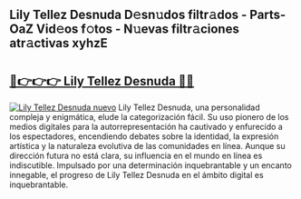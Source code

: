 ## Lily Tellez Desnuda D𝚎sn𝚞dos filtr𝚊dos - Parts-OaZ Vid𝚎os f𝚘tos - N𝚞evas filtr𝚊ciones atr𝚊ctivas xyhzE

# <h2><a href="http://mb5pz4.tromn.icu/?c=Lily+Tellez+Desnuda">🔗👉👉👉 Lily Tellez Desnuda 🔗🔗</a></h2>

[![Lily Tellez Desnuda nuevo](https://i.imgur.com/pEAQMta.gif)](http://mb5pz4.tromn.icu/?c=Lily+Tellez+Desnuda)
Lily Tellez Desnuda, una personalidad compleja y enigmática, elude la categorización fácil. Su uso pionero de los medios digitales para la autorrepresentación ha cautivado y enfurecido a los espectadores, encendiendo debates sobre la identidad, la expresión artística y la naturaleza evolutiva de las comunidades en línea. Aunque su dirección futura no está clara, su influencia en el mundo en línea es indiscutible. Impulsado por una determinación inquebrantable y un encanto innegable, el progreso de Lily Tellez Desnuda en el ámbito digital es inquebrantable.
